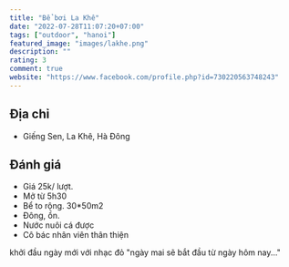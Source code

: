 ```yaml
---
title: "Bể bơi La Khê"
date: "2022-07-28T11:07:20+07:00"
tags: ["outdoor", "hanoi"]
featured_image: "images/lakhe.png"
description: ""
rating: 3
comment: true
website: "https://www.facebook.com/profile.php?id=730220563748243"
---
```


## Địa chỉ

- Giếng Sen, La Khê, Hà Đông 

## Đánh giá
- Giá 25k/ lượt.
- Mở từ 5h30
- Bể to rộng. 30*50m2
- Đông, ồn.
- Nước nuôi cá được 
- Cô bác nhân viên thân thiện 

khởi đầu ngày mới với nhạc đỏ "ngày mai sẽ bắt đầu từ ngày hôm nay..." 